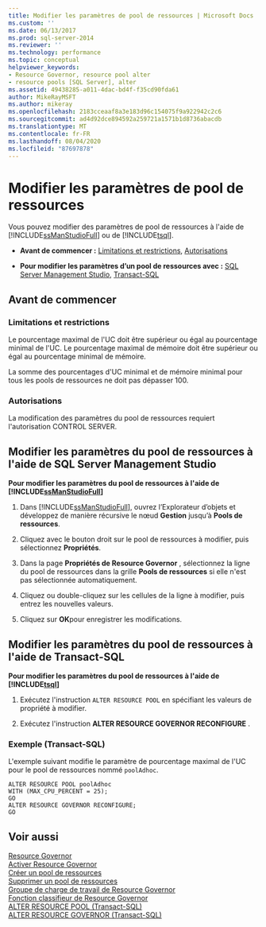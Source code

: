 ```yaml
---
title: Modifier les paramètres de pool de ressources | Microsoft Docs
ms.custom: ''
ms.date: 06/13/2017
ms.prod: sql-server-2014
ms.reviewer: ''
ms.technology: performance
ms.topic: conceptual
helpviewer_keywords:
- Resource Governor, resource pool alter
- resource pools [SQL Server], alter
ms.assetid: 49438285-a011-4dac-bd4f-f35cd90fda61
author: MikeRayMSFT
ms.author: mikeray
ms.openlocfilehash: 2183cceaaf8a3e183d96c154075f9a922942c2c6
ms.sourcegitcommit: ad4d92dce894592a259721a1571b1d8736abacdb
ms.translationtype: MT
ms.contentlocale: fr-FR
ms.lasthandoff: 08/04/2020
ms.locfileid: "87697878"
---
```

# <a name="change-resource-pool-settings"></a>Modifier les paramètres de pool de ressources
  Vous pouvez modifier des paramètres de pool de ressources à l'aide de [!INCLUDE[ssManStudioFull](../../includes/ssmanstudiofull-md.md)] ou de [!INCLUDE[tsql](../../includes/tsql-md.md)].  
  
-   **Avant de commencer :**  [Limitations et restrictions](#LimitationsRestrictions), [Autorisations](#Permissions)  
  
-   **Pour modifier les paramètres d’un pool de ressources avec :**  [SQL Server Management Studio](#ChgRPProp), [Transact-SQL](#ChgRPTSQL)  
  
##  <a name="before-you-begin"></a><a name="BeforeYouBegin"></a> Avant de commencer  
  
###  <a name="limitations-and-restrictions"></a><a name="LimitationsRestrictions"></a> Limitations et restrictions  
 Le pourcentage maximal de l'UC doit être supérieur ou égal au pourcentage minimal de l'UC. Le pourcentage maximal de mémoire doit être supérieur ou égal au pourcentage minimal de mémoire.  
  
 La somme des pourcentages d'UC minimal et de mémoire minimal pour tous les pools de ressources ne doit pas dépasser 100.  
  
###  <a name="permissions"></a><a name="Permissions"></a> Autorisations  
 La modification des paramètres du pool de ressources requiert l'autorisation CONTROL SERVER.  
  
##  <a name="change-resource-pool-settings-using-sql-server-management-studio"></a><a name="ChgRPProp"></a> Modifier les paramètres du pool de ressources à l'aide de SQL Server Management Studio  
 **Pour modifier les paramètres du pool de ressources à l'aide de [!INCLUDE[ssManStudioFull](../../includes/ssmanstudiofull-md.md)]**  
  
1.  Dans [!INCLUDE[ssManStudioFull](../../includes/ssmanstudiofull-md.md)], ouvrez l’Explorateur d’objets et développez de manière récursive le nœud **Gestion** jusqu’à **Pools de ressources**.  
  
2.  Cliquez avec le bouton droit sur le pool de ressources à modifier, puis sélectionnez **Propriétés**.  
  
3.  Dans la page **Propriétés de Resource Governor** , sélectionnez la ligne du pool de ressources dans la grille **Pools de ressources** si elle n'est pas sélectionnée automatiquement.  
  
4.  Cliquez ou double-cliquez sur les cellules de la ligne à modifier, puis entrez les nouvelles valeurs.  
  
5.  Cliquez sur **OK**pour enregistrer les modifications.  
  
##  <a name="change-resource-pool-settings-using-transact-sql"></a><a name="ChgRPTSQL"></a> Modifier les paramètres du pool de ressources à l'aide de Transact-SQL  
 **Pour modifier les paramètres du pool de ressources à l'aide de [!INCLUDE[tsql](../../includes/tsql-md.md)]**  
  
1.  Exécutez l'instruction `ALTER RESOURCE POOL` en spécifiant les valeurs de propriété à modifier.  
  
2.  Exécutez l'instruction **ALTER RESOURCE GOVERNOR RECONFIGURE** .  
  
### <a name="example-transact-sql"></a>Exemple (Transact-SQL)  
 L'exemple suivant modifie le paramètre de pourcentage maximal de l'UC pour le pool de ressources nommé `poolAdhoc`.  
  
```  
ALTER RESOURCE POOL poolAdhoc  
WITH (MAX_CPU_PERCENT = 25);  
GO  
ALTER RESOURCE GOVERNOR RECONFIGURE;  
GO  
```  
  
## <a name="see-also"></a>Voir aussi  
 [Resource Governor](resource-governor.md)   
 [Activer Resource Governor](enable-resource-governor.md)   
 [Créer un pool de ressources](create-a-resource-pool.md)   
 [Supprimer un pool de ressources](delete-a-resource-pool.md)   
 [Groupe de charge de travail de Resource Governor](resource-governor-workload-group.md)   
 [Fonction classifieur de Resource Governor](resource-governor-classifier-function.md)   
 [ALTER RESOURCE POOL &#40;Transact-SQL&#41;](/sql/t-sql/statements/alter-resource-pool-transact-sql)   
 [ALTER RESOURCE GOVERNOR &#40;Transact-SQL&#41;](/sql/t-sql/statements/alter-resource-governor-transact-sql)  
  
  
